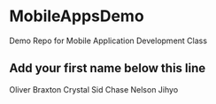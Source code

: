 # MobileAppsDemo
Demo Repo for Mobile Application Development Class

Add your first name below this line
-----------------------------------
Oliver
Braxton
Crystal
Sid
Chase Nelson
Jihyo
